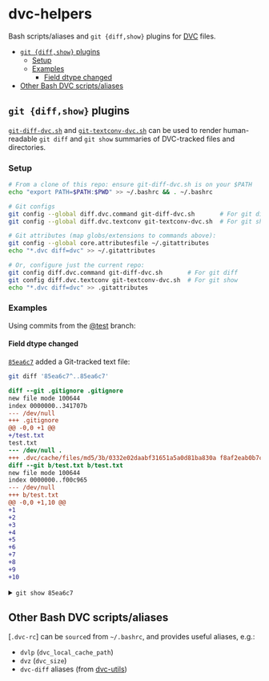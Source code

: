 # dvc-helpers
Bash scripts/aliases and `git {diff,show}` plugins for [DVC] files.

<!-- toc -->
- [`git {diff,show}` plugins](#git)
    - [Setup](#diff-setup)
    - [Examples](#examples)
        - [Field dtype changed](#dtype-changed)
- [Other Bash DVC scripts/aliases](#aliases)
<!-- /toc -->

## `git {diff,show}` plugins <a id="git"></a>
[`git-diff-dvc.sh`] and [`git-textconv-dvc.sh`] can be used to render human-readable `git diff` and `git show` summaries of DVC-tracked files and directories.

### Setup <a id="diff-setup"></a>
```bash
# From a clone of this repo: ensure git-diff-dvc.sh is on your $PATH
echo "export PATH=$PATH:$PWD" >> ~/.bashrc && . ~/.bashrc

# Git configs
git config --global diff.dvc.command git-diff-dvc.sh       # For git diff
git config --global diff.dvc.textconv git-textconv-dvc.sh  # For git show

# Git attributes (map globs/extensions to commands above):
git config --global core.attributesfile ~/.gitattributes
echo "*.dvc diff=dvc" >> ~/.gitattributes

# Or, configure just the current repo:
git config diff.dvc.command git-diff-dvc.sh       # For git diff
git config diff.dvc.textconv git-textconv-dvc.sh  # For git show
echo "*.dvc diff=dvc" >> .gitattributes
```

### Examples <a id="examples"></a>
Using commits from the [@test] branch:

#### Field dtype changed <a id="dtype-changed"></a>
[`85ea6c7`] added a Git-tracked text file:
<!-- `bmdff -stdiff git diff 85ea6c7^..85ea6c7` -->
```bash
git diff '85ea6c7^..85ea6c7'
```
```diff
diff --git .gitignore .gitignore
new file mode 100644
index 0000000..341707b
--- /dev/null
+++ .gitignore
@@ -0,0 +1 @@
+/test.txt
test.txt
--- /dev/null .
+++ .dvc/cache/files/md5/3b/0332e02daabf31651a5a0d81ba830a f8af2eab0b7cb904c4fa697593684bbf716f091b
diff --git b/test.txt b/test.txt
new file mode 100644
index 0000000..f00c965
--- /dev/null
+++ b/test.txt
@@ -0,0 +1,10 @@
+1
+2
+3
+4
+5
+6
+7
+8
+9
+10
```

<!-- `bmdfff -stdiff git show 85ea6c7` -->
<details><summary><code>git show 85ea6c7</code></summary>

```diff
commit 85ea6c70cac65ced51a0fdd7a67e4747e6249cbb
Author: Ryan Williams <ryan@runsascoded.com>
Date:   Wed Dec 25 10:01:22 2024 -0500

    add `test.txt.dvc`

diff --git .gitignore .gitignore
new file mode 100644
index 0000000..341707b
--- /dev/null
+++ .gitignore
@@ -0,0 +1 @@
+/test.txt
diff --git test.txt.dvc test.txt.dvc
new file mode 100644
index 0000000..f8af2ea
--- /dev/null
+++ test.txt.dvc
@@ -0,0 +1,12 @@
+
+test.txt .dvc/cache/files/md5/3b/0332e02daabf31651a5a0d81ba830a
+1
+2
+3
+4
+5
+6
+7
+8
+9
+10
```
</details>


## Other Bash DVC scripts/aliases <a id="aliases"></a>
[`.dvc-rc`] can be `source`d from `~/.bashrc`, and provides useful aliases, e.g.:

- `dvlp` (`dvc_local_cache_path`)
- `dvz` (`dvc_size`)
- `dvc-diff` aliases (from [dvc-utils])

[DVC]: https://dvc.org/
[`git-diff-dvc.sh`]: ./git-diff-dvc.sh
[`git-textconv-dvc.sh`]: ./git-textconv-dvc.sh

[@test]: https://github.com/ryan-williams/dvc-helpers/tree/test
[`85ea6c7`]: https://github.com/ryan-williams/dvc-helpers/commit/85ea6c7

[dvc-utils]: https://github.com/runsascoded/dvc-utils
